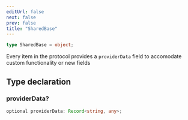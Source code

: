 ```yaml
---
editUrl: false
next: false
prev: false
title: "SharedBase"
---
```


```ts
type SharedBase = object;
```

Every item in the protocol provides a `providerData` field to accomodate custom functionality
or new fields

## Type declaration

### providerData?

```ts
optional providerData: Record<string, any>;
```
